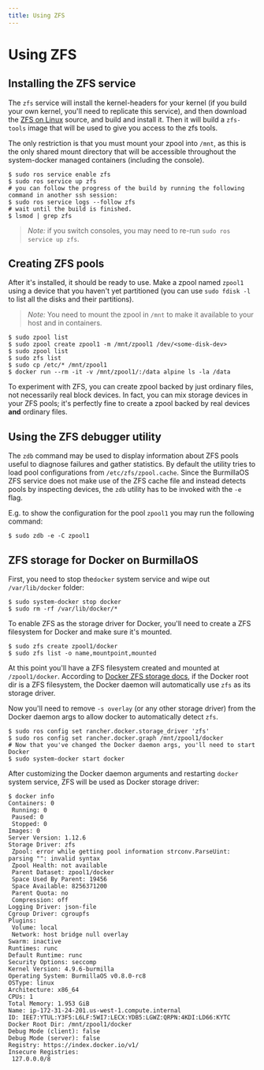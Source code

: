 ```yaml
---
title: Using ZFS
---
```

# Using ZFS

## Installing the ZFS service

The `zfs` service will install the kernel-headers for your kernel (if you build your own kernel, you'll need to replicate this service), and then download the [ZFS on Linux](https://zfsonlinux.org/) source, and build and install it. Then it will build a `zfs-tools` image that will be used to give you access to the zfs tools.

The only restriction is that you must mount your zpool into `/mnt`, as this is the only shared mount directory that will be accessible throughout the system-docker managed containers (including the console).


```shell
$ sudo ros service enable zfs
$ sudo ros service up zfs
# you can follow the progress of the build by running the following command in another ssh session:
$ sudo ros service logs --follow zfs
# wait until the build is finished.
$ lsmod | grep zfs
```

> *Note:* if you switch consoles, you may need to re-run `sudo ros service up zfs`.

## Creating ZFS pools

After it's installed, it should be ready to use. Make a zpool named `zpool1` using a device that you haven't yet partitioned (you can use `sudo fdisk -l` to list all the disks and their partitions).

> *Note:* You need to mount the zpool in `/mnt` to make it available to your host and in containers.


```shell
$ sudo zpool list
$ sudo zpool create zpool1 -m /mnt/zpool1 /dev/<some-disk-dev>
$ sudo zpool list
$ sudo zfs list
$ sudo cp /etc/* /mnt/zpool1
$ docker run --rm -it -v /mnt/zpool1/:/data alpine ls -la /data
```

To experiment with ZFS, you can create zpool backed by just ordinary files, not necessarily real block devices. In fact, you can mix storage devices in your ZFS pools; it's perfectly fine to create a zpool backed by real devices **and** ordinary files.

## Using the ZFS debugger utility

The `zdb` command may be used to display information about ZFS pools useful to diagnose failures and gather statistics. By default the utility tries to load pool configurations from `/etc/zfs/zpool.cache`. Since the BurmillaOS ZFS service does not make use of the ZFS cache file and instead detects pools by inspecting devices, the `zdb` utility has to be invoked with the `-e` flag.

E.g. to show the configuration for the pool `zpool1` you may run the following command:

```shell
$ sudo zdb -e -C zpool1
```

## ZFS storage for Docker on BurmillaOS

First, you need to stop  the`docker` system service and wipe out `/var/lib/docker` folder:

```shell
$ sudo system-docker stop docker
$ sudo rm -rf /var/lib/docker/*
```

To enable ZFS as the storage driver for Docker, you'll need to create a ZFS filesystem for Docker and make sure it's mounted.

```shell
$ sudo zfs create zpool1/docker
$ sudo zfs list -o name,mountpoint,mounted
```

At this point you'll have a ZFS filesystem created and mounted at `/zpool1/docker`. According to [Docker ZFS storage docs](https://docs.docker.com/engine/userguide/storagedriver/zfs-driver/), if the Docker root dir is a ZFS filesystem, the Docker daemon will automatically use `zfs` as its storage driver.

Now you'll need to remove `-s overlay` (or any other storage driver) from the Docker daemon args to allow docker to automatically detect `zfs`.

```shell
$ sudo ros config set rancher.docker.storage_driver 'zfs'
$ sudo ros config set rancher.docker.graph /mnt/zpool1/docker
# Now that you've changed the Docker daemon args, you'll need to start Docker
$ sudo system-docker start docker
```

After customizing the Docker daemon arguments and restarting `docker` system service, ZFS will be used as Docker storage driver:

```shell
$ docker info
Containers: 0
 Running: 0
 Paused: 0
 Stopped: 0
Images: 0
Server Version: 1.12.6
Storage Driver: zfs
 Zpool: error while getting pool information strconv.ParseUint: parsing "": invalid syntax
 Zpool Health: not available
 Parent Dataset: zpool1/docker
 Space Used By Parent: 19456
 Space Available: 8256371200
 Parent Quota: no
 Compression: off
Logging Driver: json-file
Cgroup Driver: cgroupfs
Plugins:
 Volume: local
 Network: host bridge null overlay
Swarm: inactive
Runtimes: runc
Default Runtime: runc
Security Options: seccomp
Kernel Version: 4.9.6-burmilla
Operating System: BurmillaOS v0.8.0-rc8
OSType: linux
Architecture: x86_64
CPUs: 1
Total Memory: 1.953 GiB
Name: ip-172-31-24-201.us-west-1.compute.internal
ID: IEE7:YTUL:Y3F5:L6LF:5WI7:LECX:YDB5:LGWZ:QRPN:4KDI:LD66:KYTC
Docker Root Dir: /mnt/zpool1/docker
Debug Mode (client): false
Debug Mode (server): false
Registry: https://index.docker.io/v1/
Insecure Registries:
 127.0.0.0/8

```

